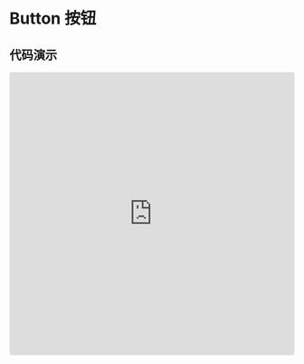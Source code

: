 # Button 按钮

## 代码演示


<iframe src="https://codesandbox.io/embed/new?autoresize=1&fontsize=14&view=preview" style="width:100%; height:500px; border:0; border-radius: 4px; overflow:hidden;" sandbox="allow-modals allow-forms allow-popups allow-scripts allow-same-origin"></iframe>
